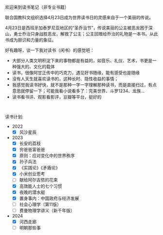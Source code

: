 欢迎来到读书笔记（非专业书籍）

联合国教科文组织选择4月23日成为世界读书日的灵感来自于一个美丽的传说。

4月23日是西班牙加泰罗尼亚地区的“圣乔治节”，传说美丽的公主被恶龙困于深山，勇士乔治只身战胜恶龙，解救了公主；公主回赠给乔治的礼物是一本书。从此书成为胆识和力量的象征。

好有趣呀，谈一下我对读书（闲书）的感觉吧：

- 大部分人类文明积淀下来的事物都是有益的，如音乐、礼仪、艺术，书更是一种强大的、文化的载体
- 读书，很像阿甘正传中的巧克力，遇见好书随缘，能有感受也是随缘
- 没有人天生就喜欢读书的，这种长时、隐性收益的事情；
- 我感觉我读书好快，就不是那种一字一字理解那种读书，而是直接扫过，有点意思就停留一下；可能我看小说看多了：完美世界、斗罗1234、龙族...
- 读书看书评、观影看影评，豆瓣等平台，挺好的

<br>

读书计划:
- 2022
  - [x] 风沙星辰
- 2023
  - [x] 长安的荔枝
  - [x] 穷爸爸富爸爸
  - [x] 原则：应对变化中的世界秩序
  - [x] 孙子兵法
  - [x] 《实践论》《矛盾论》
  - [x] 小米创业思考
  - [ ] 献给阿尔吉侬的花束
  - [x] 高效能人士的七个习惯
  - [x] 夜晚的潜水艇
  - [x] 置身事内：中国政府与经济发展
  - [ ] 社会心理学（第11版）
  - [ ] 费曼物理学讲义（新千年版）
- 2024
  - [x] 河西走廊
  - [ ] 明朝那些事
